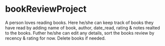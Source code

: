 # bookReviewProject
 A person loves reading books. Here he/she can keep track of books they have read by adding name of book, author, date_read, rating & notes realted to the books. Futher he/she can edit any details, sort the books review by recency & rating for now. Delete books if needed.  
